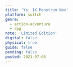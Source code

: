 ```yaml
---
title: 'Ys: IX Monstrum Nox'
platform: switch
genre:
  - action-adventure
  - rpg
note: 'Limited Edition'
digital: false
physical: true
guide: false
pending: false
posted: 2021-07-08
---
```

